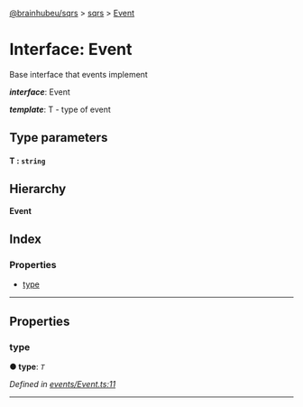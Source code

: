 [@brainhubeu/sqrs](../README.md) > [sqrs](../modules/sqrs.md) > [Event](../interfaces/sqrs.event.md)

# Interface: Event

Base interface that events implement

*__interface__*: Event

*__template__*: T - type of event

## Type parameters
#### T :  `string`
## Hierarchy

**Event**

## Index

### Properties

* [type](sqrs.event.md#type)

---

## Properties

<a id="type"></a>

###  type

**● type**: *`T`*

*Defined in [events/Event.ts:11](https://github.com/brainhubeu/sqrs/blob/f7042dc/packages/sqrs/src/events/Event.ts#L11)*

___


